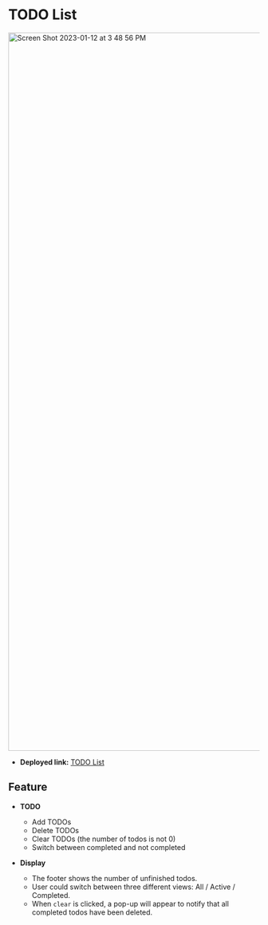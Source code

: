 # TODO List


<img width="1440" alt="Screen Shot 2023-01-12 at 3 48 56 PM" src="https://user-images.githubusercontent.com/105915352/212010368-be22a2a0-3b7d-4896-8f65-c91fdfd26b66.png">

- **Deployed link:** [TODO List](https://codepen.io/guan404ming/pen/rNrmvqX)


## Feature
- **TODO**
  - Add TODOs
  - Delete TODOs
  - Clear TODOs (the number of todos is not 0)
  - Switch between completed and not completed

- **Display**
  - The footer shows the number of unfinished todos.
  - User could switch between three different views: All / Active / Completed. 
  - When `clear` is clicked, a pop-up will appear to notify that all completed todos have been deleted.
